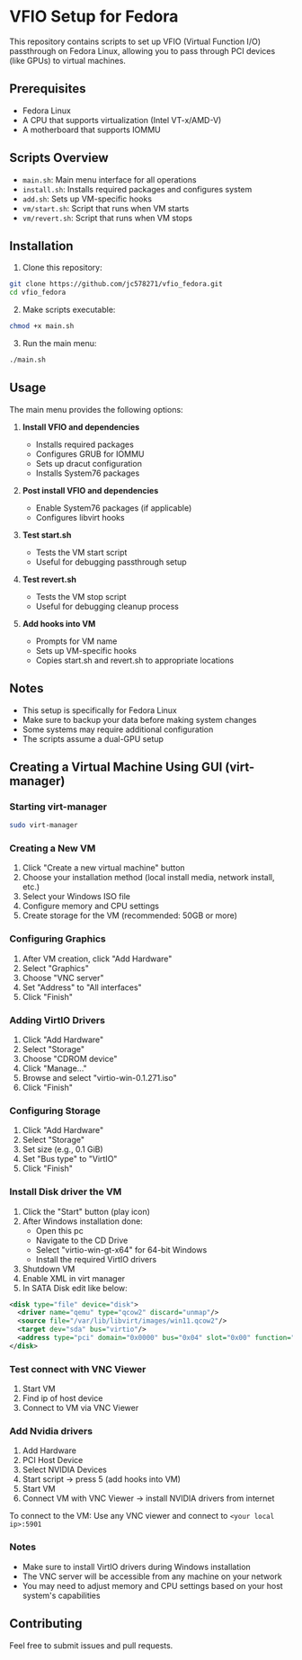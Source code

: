 # VFIO Setup for Fedora

This repository contains scripts to set up VFIO (Virtual Function I/O) passthrough on Fedora Linux, allowing you to pass through PCI devices (like GPUs) to virtual machines.

## Prerequisites

- Fedora Linux
- A CPU that supports virtualization (Intel VT-x/AMD-V)
- A motherboard that supports IOMMU

## Scripts Overview

- `main.sh`: Main menu interface for all operations
- `install.sh`: Installs required packages and configures system
- `add.sh`: Sets up VM-specific hooks
- `vm/start.sh`: Script that runs when VM starts
- `vm/revert.sh`: Script that runs when VM stops

## Installation

1. Clone this repository:
```bash
git clone https://github.com/jc578271/vfio_fedora.git
cd vfio_fedora
```

2. Make scripts executable:
```bash
chmod +x main.sh
```

3. Run the main menu:
```bash
./main.sh
```

## Usage

The main menu provides the following options:

1. **Install VFIO and dependencies**
   - Installs required packages
   - Configures GRUB for IOMMU
   - Sets up dracut configuration
   - Installs System76 packages

2. **Post install VFIO and dependencies**
   - Enable System76 packages (if applicable)
   - Configures libvirt hooks

3. **Test start.sh**
   - Tests the VM start script
   - Useful for debugging passthrough setup

4. **Test revert.sh**
   - Tests the VM stop script
   - Useful for debugging cleanup process

5. **Add hooks into VM**
   - Prompts for VM name
   - Sets up VM-specific hooks
   - Copies start.sh and revert.sh to appropriate locations

## Notes

- This setup is specifically for Fedora Linux
- Make sure to backup your data before making system changes
- Some systems may require additional configuration
- The scripts assume a dual-GPU setup

## Creating a Virtual Machine Using GUI (virt-manager)

### Starting virt-manager
```bash
sudo virt-manager
```

### Creating a New VM
1. Click "Create a new virtual machine" button
2. Choose your installation method (local install media, network install, etc.)
3. Select your Windows ISO file
4. Configure memory and CPU settings
5. Create storage for the VM (recommended: 50GB or more)

### Configuring Graphics
1. After VM creation, click "Add Hardware"
2. Select "Graphics"
3. Choose "VNC server"
4. Set "Address" to "All interfaces"
5. Click "Finish"

### Adding VirtIO Drivers
1. Click "Add Hardware"
2. Select "Storage"
3. Choose "CDROM device"
4. Click "Manage..."
5. Browse and select "virtio-win-0.1.271.iso"
6. Click "Finish"

### Configuring Storage
1. Click "Add Hardware"
2. Select "Storage"
3. Set size (e.g., 0.1 GiB)
4. Set "Bus type" to "VirtIO"
5. Click "Finish"

### Install Disk driver the VM
1. Click the "Start" button (play icon)
2. After Windows installation done:
   - Open this pc
   - Navigate to the CD Drive
   - Select "virtio-win-gt-x64" for 64-bit Windows
   - Install the required VirtIO drivers
3. Shutdown VM
4. Enable XML in virt manager
5. In SATA Disk edit like below:
```xml
<disk type="file" device="disk">
  <driver name="qemu" type="qcow2" discard="unmap"/>
  <source file="/var/lib/libvirt/images/win11.qcow2"/>
  <target dev="sda" bus="virtio"/>
  <address type="pci" domain="0x0000" bus="0x04" slot="0x00" function="0x0"/>
</disk>
```

### Test connect with VNC Viewer
1. Start VM
2. Find ip of host device
3. Connect to VM via VNC Viewer

### Add Nvidia drivers
1. Add Hardware
2. PCI Host Device
3. Select NVIDIA Devices
4. Start script -> press 5 (add hooks into VM)
5. Start VM
6. Connect VM with VNC Viewer -> install NVIDIA drivers from internet

To connect to the VM: Use any VNC viewer and connect to `<your local ip>:5901`

### Notes
- Make sure to install VirtIO drivers during Windows installation
- The VNC server will be accessible from any machine on your network
- You may need to adjust memory and CPU settings based on your host system's capabilities

## Contributing

Feel free to submit issues and pull requests.
